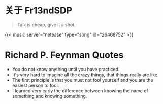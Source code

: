 # 关于 Fr13ndSDP




> Talk is cheap, give it a shot.


{{< music server="netease" type="song" id="26468752" >}}

# Richard P. Feynman Quotes

- You do not know anything until you have practiced.
- It's very hard to imagine all the crazy things, that things really are like.
- The first principle is that you must not fool yourself and you are the easiest person to fool.
- I learned very early the difference between knowing the name of something and knowing something.



